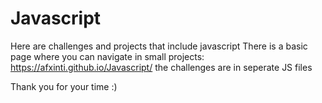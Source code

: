 # Javascript

Here are challenges and projects that include javascript 
There is a basic page where you can navigate in small projects: https://afxinti.github.io/Javascript/
the challenges are in seperate JS files

Thank you for your time :)
